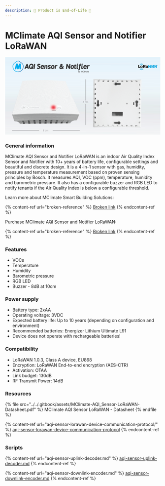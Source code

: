 ```yaml
---
description: 🛑 Product is End-of-Life 🛑
---
```


# MClimate AQI Sensor and Notifier LoRaWAN

![](../../.gitbook/assets/aqi-lorawan-docs-2.png)

### General information

MClimate AQI Sensor and Notifier LoRaWAN is an indoor Air Quality Index Sensor and Notifier with 10+ years of battery life, configurable settings and beautiful and discrete design. It is a 4-in-1 sensor with gas, humidity, pressure and temperature measurement based on proven sensing principles by Bosch. It measures AQI, VOC (ppm), temperature, humidity and barometric pressure. It also has a configurable buzzer and RGB LED to notify tenants if the Air Quality Index is below a configurable threshold.

Learn more about MClimate Smart Building Solutions:

{% content-ref url="broken-reference" %}
[Broken link](broken-reference)
{% endcontent-ref %}

Purchase MClimate AQI Sensor and Notifier LoRaWAN:

{% content-ref url="broken-reference" %}
[Broken link](broken-reference)
{% endcontent-ref %}

### Features

* VOCs
* Temperature
* Humidity
* Barometric pressure
* RGB LED
* Buzzer - 8dB at 10cm

### Power supply

* Battery type: 2xAA
* Operating voltage: 3VDC
* Expected battery life: Up to 10 years (depending on configuration and environment)
* Recommended batteries: Energizer Lithium Ultimate L91
* Device does not operate with rechargeable batteries!

### Compatibility

* LoRaWAN 1.0.3, Class A device, EU868
* Encryption: LoRaWAN End-to-end encryption (AES-CTR)
* Activation: OTAA
* Link budget: 130dB
* RF Transmit Power: 14dB

### Resources

{% file src="../../.gitbook/assets/MClimate-AQI_Sensor-LoRaWAN-Datasheet.pdf" %}
MClimate AQI Sensor LoRaWAN - Datasheet
{% endfile %}

{% content-ref url="aqi-sensor-lorawan-device-communication-protocol/" %}
[aqi-sensor-lorawan-device-communication-protocol](aqi-sensor-lorawan-device-communication-protocol/)
{% endcontent-ref %}



### Scripts

{% content-ref url="aqi-sensor-uplink-decoder.md" %}
[aqi-sensor-uplink-decoder.md](aqi-sensor-uplink-decoder.md)
{% endcontent-ref %}

{% content-ref url="aqi-sensor-downlink-encoder.md" %}
[aqi-sensor-downlink-encoder.md](aqi-sensor-downlink-encoder.md)
{% endcontent-ref %}

